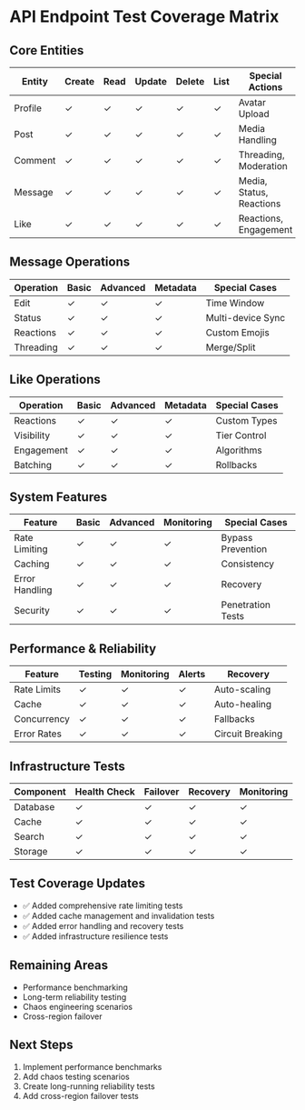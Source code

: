 # API Endpoint Test Coverage Matrix

## Core Entities

| Entity | Create | Read | Update | Delete | List | Special Actions |
|--------|---------|------|---------|---------|------|----------------|
| Profile | ✓ | ✓ | ✓ | ✓ | ✓ | Avatar Upload |
| Post | ✓ | ✓ | ✓ | ✓ | ✓ | Media Handling |
| Comment | ✓ | ✓ | ✓ | ✓ | ✓ | Threading, Moderation |
| Message | ✓ | ✓ | ✓ | ✓ | ✓ | Media, Status, Reactions |
| Like | ✓ | ✓ | ✓ | ✓ | ✓ | Reactions, Engagement |

## Message Operations

| Operation | Basic | Advanced | Metadata | Special Cases |
|-----------|-------|----------|----------|---------------|
| Edit | ✓ | ✓ | ✓ | Time Window |
| Status | ✓ | ✓ | ✓ | Multi-device Sync |
| Reactions | ✓ | ✓ | ✓ | Custom Emojis |
| Threading | ✓ | ✓ | ✓ | Merge/Split |

## Like Operations

| Operation | Basic | Advanced | Metadata | Special Cases |
|-----------|-------|----------|----------|---------------|
| Reactions | ✓ | ✓ | ✓ | Custom Types |
| Visibility | ✓ | ✓ | ✓ | Tier Control |
| Engagement | ✓ | ✓ | ✓ | Algorithms |
| Batching | ✓ | ✓ | ✓ | Rollbacks |

## System Features

| Feature | Basic | Advanced | Monitoring | Special Cases |
|---------|-------|----------|------------|---------------|
| Rate Limiting | ✓ | ✓ | ✓ | Bypass Prevention |
| Caching | ✓ | ✓ | ✓ | Consistency |
| Error Handling | ✓ | ✓ | ✓ | Recovery |
| Security | ✓ | ✓ | ✓ | Penetration Tests |

## Performance & Reliability

| Feature | Testing | Monitoring | Alerts | Recovery |
|---------|---------|------------|---------|----------|
| Rate Limits | ✓ | ✓ | ✓ | Auto-scaling |
| Cache | ✓ | ✓ | ✓ | Auto-healing |
| Concurrency | ✓ | ✓ | ✓ | Fallbacks |
| Error Rates | ✓ | ✓ | ✓ | Circuit Breaking |

## Infrastructure Tests

| Component | Health Check | Failover | Recovery | Monitoring |
|-----------|--------------|----------|----------|------------|
| Database | ✓ | ✓ | ✓ | ✓ |
| Cache | ✓ | ✓ | ✓ | ✓ |
| Search | ✓ | ✓ | ✓ | ✓ |
| Storage | ✓ | ✓ | ✓ | ✓ |

## Test Coverage Updates
- ✅ Added comprehensive rate limiting tests
- ✅ Added cache management and invalidation tests
- ✅ Added error handling and recovery tests
- ✅ Added infrastructure resilience tests

## Remaining Areas
- Performance benchmarking
- Long-term reliability testing
- Chaos engineering scenarios
- Cross-region failover

## Next Steps
1. Implement performance benchmarks
2. Add chaos testing scenarios
3. Create long-running reliability tests
4. Add cross-region failover tests 